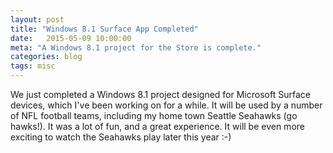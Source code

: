 ```yaml
---
layout: post
title: "Windows 8.1 Surface App Completed"
date:   2015-05-09 10:00:00
meta: "A Windows 8.1 project for the Store is complete."
categories: blog
tags: misc
---
```

We just completed a Windows 8.1 project designed for Microsoft Surface devices, which I've been working on for a while.  It will be used by a number of NFL football teams, including my home town Seattle Seahawks (go hawks!).  It was a lot of fun, and a great experience.  It will be even more exciting to watch the Seahawks play later this year :-)  
